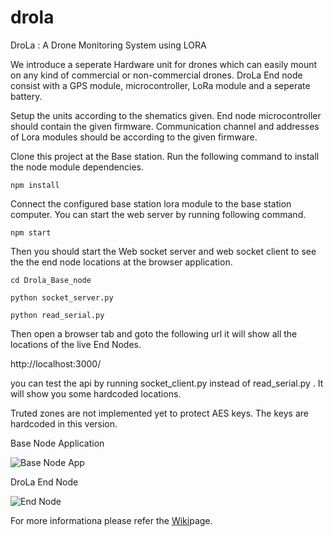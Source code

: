﻿# drola
DroLa : A Drone Monitoring System using LORA

We introduce a seperate Hardware unit for drones which can easily mount on any kind of commercial or non-commercial drones. DroLa End node consist with a GPS module, microcontroller, LoRa module and a seperate battery.

Setup the units according to the shematics given. End node microcontroller should contain the given firmware. Communication channel and addresses of Lora modules should be according to the given firmware.

Clone this project at the Base station. Run the following command to install the node module dependencies.

```
npm install
```

Connect the configured base station lora module to the base station computer. You can start the web server by running following command.

```npm start```

Then you should start the Web socket server and web socket client to see the the end node locations at the browser application.

```cd Drola_Base_node```

```python socket_server.py```

```python read_serial.py```

Then open a browser tab and goto the following url it will show all the locations of the live End Nodes.

http://localhost:3000/

you can test the api by running socket_client.py instead of read_serial.py . It will show you some hardcoded locations.

Truted zones are not implemented yet to protect AES keys. The keys are hardcoded in this version.
  
Base Node Application

![Base Node App](/Drola_Base_Node/Drola_snap_4.png?raw=true "Optional Title1")

DroLa End Node

![End Node](/LoRa_End_Node/Drola_end_node.jpg?raw=true "Optional Title2")

For more informationa please refer the [Wiki](https://github.com/NamalJayasuriya/drola/wiki/Drola)page.
